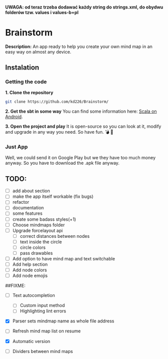 #### UWAGA: od teraz trzeba dodawać każdy string do strings.xml, do obydwu folderów tzw. values i values-b+pl


# Brainstorm

**Description:** An app ready to help you create your own mind map in an easy way on almost any device.

## Instalation
### Getting the code
**1. Clone the repository**
``` bash
git clone https://github.com/kd226/Brainstorm/
```

**2. Get the sbt in some way**
You can find some information here: [Scala on Android](scala-android.org/).

**3. Open the project and play**
It is open-source so you can look at it, modify and upgrade in any way you need. So have fun.  :bomb:  :balloon:

### Just App
Well, we could send it on Google Play but we they have too much money anyway. So you have to download the .apk file anyway.



## TODO:

- [ ] add about section
- [ ] make the app itself workable (fix bugs)
- [ ] refactor
- [ ] documentation
- [ ] some features
- [ ] create some badass styles(+1)
- [ ] Choose mindmaps folder
- [ ] Upgrade forcelayout api 
	- [ ] correct distances between nodes
	- [ ] text inside the circle
	- [ ] circle colors
	- [ ] pass drawables
- [ ] Add option to have mind map and text switchable
- [ ] Add help section
- [ ] Add node colors
- [ ] Add node emojis

##FIXME:

- [ ] Text autocompletion
	- [ ] Custom input method
	- [ ] Highlighting lint errors
- [x] Parser sets mindmap name as whole file address
- [ ] Refresh mind map list on resume
- [x] Automatic version
- [ ] Dividers between mind maps

